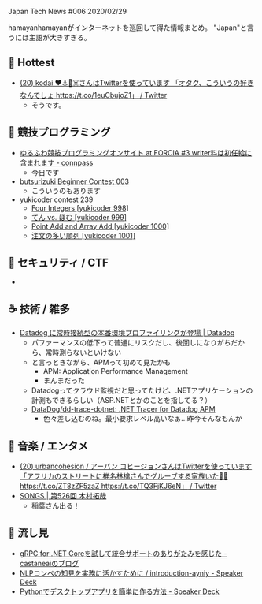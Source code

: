 Japan Tech News #006 2020/02/29

hamayanhamayanがインターネットを巡回して得た情報まとめ。
"Japan"と言うには主語が大きすぎる。

## 🎉 Hottest

- [(20) kodai ♥⚓🦋☠️さんはTwitterを使っています 「オタク、こういうの好きなんでしょ https://t.co/1euCbujoZ1」 / Twitter](https://twitter.com/0918nobita/status/1232951835163447297)
    - そうです。

## 💪 競技プログラミング

- [ゆるふわ競技プログラミングオンサイト at FORCIA #3 writer料は初任給に含まれます - connpass](https://forcia.connpass.com/event/165334/)
    - 今日です
- [butsurizuki Beginner Contest 003](https://www.hackerrank.com/bbc003)
    - こういうのもあります
- yukicoder contest 239
	- [Four Integers [yukicoder 998]](https://www.hamayanhamayan.com/entry/2020/02/29/104336)
	- [てん vs. ほむ [yukicoder 999]](https://www.hamayanhamayan.com/entry/2020/02/29/104456)
	- [Point Add and Array Add [yukicoder 1000]](https://www.hamayanhamayan.com/entry/2020/02/29/104136)
	- [注文の多い順列 [yukicoder 1001]](https://www.hamayanhamayan.com/entry/2020/02/29/104237)

## 👻 セキュリティ / CTF

- 

## ☕ 技術 / 雑多

- [Datadog に常時接続型の本番環境プロファイリングが登場 | Datadog](https://www.datadoghq.com/ja/blog/introducing-datadog-profiling/)
    - パファーマンスの低下って普通にリスクだし、後回しになりがちだから、常時測らないといけない
    - と言っときながら、APMって初めて見たかも
        - APM: Application Performance Management
        - まんまだった
    - Datadogってクラウド監視だと思ってたけど、.NETアプリケーションの計測もできるらしい（ASP.NETとかのことを指してる？）
    - [DataDog/dd-trace-dotnet: .NET Tracer for Datadog APM](https://github.com/DataDog/dd-trace-dotnet)
        - 色々差し込むのね。最小要求レベル高いなぁ…昨今そんなもんか

## 🎵 音楽 / エンタメ

- [(20) urbancohesion / アーバン コヒージョンさんはTwitterを使っています 「アフリカのストリートに椎名林檎さんでグルーブする家族いた🍏🍏 https://t.co/ZT8zZF5zaZ https://t.co/TQ3FjKJ6eN」 / Twitter](https://twitter.com/Urban_Cohesion/status/1232133024176910336)
- [SONGS | 第526回 木村拓哉](http://www6.nhk.or.jp/songs/prog.html?fid=200229)
    - 稲葉さん出る！

## 👀 流し見

- [gRPC for .NET Coreを試して統合サポートのありがたみを感じた - castaneaiのブログ](https://castaneai.hatenablog.com/entry/2020/02/27/184056)
- [NLPコンペの知見を実務に活かすために / introduction-ayniy - Speaker Deck](https://speakerdeck.com/upura/introduction-ayniy)
- [Pythonでデスクトップアプリを簡単に作る方法 - Speaker Deck](https://speakerdeck.com/okajun35/pythondedesukutotupuapuriwojian-dan-nizuo-rufang-fa)